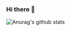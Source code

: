 ### Hi there 👋

![Anurag's github stats](https://github-readme-stats.vercel.app/api?username=anuraghazra&count_private=true&show_icons=true)

<!--
**moh682/moh682** is a ✨ _special_ ✨ repository because its `README.md` (this file) appears on your GitHub profile.

Here are some ideas to get you started:

- 🔭 I’m currently working on ...
- 🌱 I’m currently learning ...
- 👯 I’m looking to collaborate on ...
- 🤔 I’m looking for help with ...
- 💬 Ask me about ...
- 📫 How to reach me: ...
- 😄 Pronouns: ...
- ⚡ Fun fact: ...
-->
